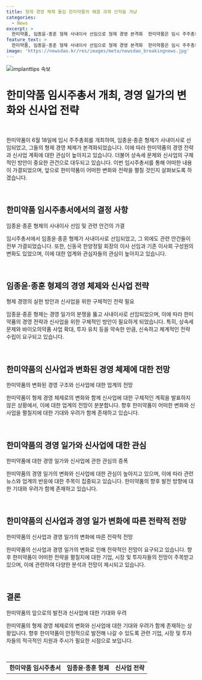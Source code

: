 ```yaml
---
title: 형제 경영 체제 돌입 한미약품의 해결 과제 산적을 겨냥
categories:
  - News
excerpt: >
  한미약품, 임종윤·종훈 형제 사내이사 선임으로 형제 경영 본격화  한미약품은 임시 주주총회에서 임종윤·종훈 형제를 사내이사로 선임해 형제 경영 체제를 구축했다. 이들은 바이오의약품 사업 확대와 1조원 이상의 투자 유치, 상속세 재원 확보를 약속하며 신사업을 모색하고 있다. 또한 한미약품을 5개 사업부와 연구센터로 재편하는 5+1 체제를 구상 중이며, 경영 교통정리와 다각화를 통해 성장전략을 밝히고 있다.
feature_text: >
  한미약품, 임종윤·종훈 형제 사내이사 선임으로 형제 경영 본격화  한미약품은 임시 주주총회에서 임종윤·종훈 형제를 사내이사로 선임해 형제 경영 체제를 구축했다. 이들은 바이오의약품 사업 확대와 1조원 이상의 투자 유치, 상속세 재원 확보를 약속하며 신사업을 모색하고 있다. 또한 한미약품을 5개 사업부와 연구센터로 재편하는 5+1 체제를 구상 중이며, 경영 교통정리와 다각화를 통해 성장전략을 밝히고 있다.
image: 'https://newsdao.kr/res/images/meta/newsdao_breakingnews.jpg'
---
```


<p><img src="https://newsdao.kr/res/images/meta/newsdao_breakingnews.jpg" alt="implanttips 속보" /></p>

<h1 data-ke-size="size26"><b>한미약품 임시주총서 개최, 경영 일가의 변화와 신사업 전략</b></h1>

<p data-ke-size="size16">&nbsp;</p>

<p>한미약품이 6월 18일에 임시 주주총회를 개최하여, 임종윤·종훈 형제가 사내이사로 선임되었고, 그들의 형제 경영 체제가 본격화되었습니다. 이에 따라 한미약품의 경영 전략과 신사업 계획에 대한 관심이 높아지고 있습니다. 더불어 상속세 문제와 신사업의 구체적인 방안이 중요한 관건으로 대두되고 있습니다. 이번 임시주총서를 통해 어떠한 내용이 가결되었으며, 앞으로 한미약품이 어떠한 변화와 전략을 펼칠 것인지 살펴보도록 하겠습니다.</p>

<p data-ke-size="size16">&nbsp;</p>

<h2 data-ke-size="size26">한미약품 임시주총서에서의 결정 사항</h2>

<p data-ke-size="size16">임종윤·종훈 형제의 사내이사 선임 및 관련 안건의 가결</p>

<p>임시주총서에서 임종윤·종훈 형제가 사내이사로 선임되었고, 그 외에도 관련 안건들이 전부 가결되었습니다. 또한, 신동국 한양정밀 회장의 이사 선임과 기존 이사회 구성원의 변화도 있었으며, 이에 대한 업계와 관심자들의 관심이 높아지고 있습니다.</p>

<p data-ke-size="size16">&nbsp;</p>

<h2 data-ke-size="size26">임종윤·종훈 형제의 경영 체제와 신사업 전략</h2>

<p data-ke-size="size16">형제 경영의 실현 방안과 신사업을 위한 구체적인 전략 필요</p>

<p>임종윤·종훈 형제는 경영 일가의 분쟁을 뚫고 사내이사로 선임되었으며, 이에 따라 한미약품의 경영 전략과 신사업을 위한 구체적인 방안이 필요하게 되었습니다. 특히, 상속세 문제와 바이오의약품 사업 확대, 투자 유치 등을 약속한 만큼, 신속하고 체계적인 전략 수립이 요구되고 있습니다.</p>

<p data-ke-size="size16">&nbsp;</p>

<h2 data-ke-size="size26">한미약품의 신사업과 변화된 경영 체제에 대한 전망</h2>

<p data-ke-size="size16">한미약품의 변화된 경영 구조와 신사업에 대한 업계의 전망</p>

<p>한미약품이 형제 경영 체제로의 변화와 함께 신사업에 대한 구체적인 계획을 발표하지 않은 상황에서, 이에 대한 업계의 전망이 분분합니다. 향후 한미약품이 어떠한 변화와 신사업을 펼칠지에 대한 기대와 우려가 함께 존재하고 있습니다.</p>

<p data-ke-size="size16">&nbsp;</p>

<h2 data-ke-size="size26">한미약품의 경영 일가와 신사업에 대한 관심</h2>

<p data-ke-size="size16">한미약품에 대한 경영 일가와 신사업에 관한 관심의 증폭</p>

<p>한미약품의 경영 일가의 변화와 신사업에 대한 관심이 높아지고 있으며, 이에 따라 관련 뉴스와 업계의 반응에 대한 주목이 집중되고 있습니다. 한미약품의 향후 발전 방향에 대한 기대와 우려가 함께 존재하고 있습니다.</p>

<p data-ke-size="size16">&nbsp;</p>

<h2 data-ke-size="size26">한미약품의 신사업과 경영 일가 변화에 따른 전략적 전망</h2>

<p data-ke-size="size16">한미약품의 신사업과 경영 일가의 변화에 따른 전략적 전망</p>

<p>한미약품의 신사업과 경영 일가의 변화로 인해 전략적인 전망이 요구되고 있습니다. 향후 한미약품이 어떠한 전략을 펼칠지에 대한 기업, 시장 및 투자자들의 전망이 주목받고 있으며, 이에 관련하여 다양한 분석과 전망이 제시되고 있습니다.</p>

<p data-ke-size="size16">&nbsp;</p>

<h2 data-ke-size="size26">결론</h2>

<p data-ke-size="size16">한미약품의 앞으로의 발전과 신사업에 대한 기대와 우려</p>

<p>한미약품의 형제 경영 체제로의 변화와 신사업에 대한 기대와 우려가 함께 존재하는 상황입니다. 향후 한미약품이 안정적으로 발전해 나갈 수 있도록 관련 기업, 시장 및 투자자들의 적극적인 지원과 주시가 필요한 시점으로 보입니다.</p>

<p data-ke-size="size16">&nbsp;</p>

<table>
    <tbody>
        <tr>
            <td style="text-align: center; height: 17px;"><b>한미약품 임시주총서</b></td>
            <td style="text-align: center; height: 17px;"><b>임종윤·종훈 형제</b></td>
            <td style="text-align: center; height: 17px;"><b>신사업 전략</b></td>
        </tr>
    </tbody>
</table>

<p data-ke-size="size16">&nbsp;</p>

<p data-ke-size="size16">&nbsp;</p>

